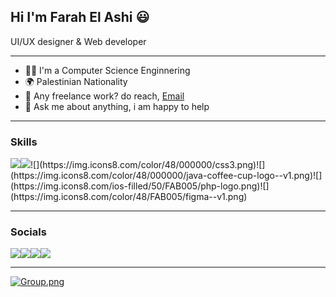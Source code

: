 ## Hi I'm Farah El Ashi 😃
  UI/UX designer & Web developer
  
  ---
*  👩‍💻 I'm  a Computer Science Enginnering
*  🌍 Palestinian Nationality
*  💼 Any freelance work? do reach, [Email ](mailto:farahemad20001@gmail.com) 
*  💬  Ask me about anything, i am happy to help
---
###  Skills
![](https://img.icons8.com/metro/52/FAB005/js.png)![](https://img.icons8.com/color/48/000000/html-5--v1.png")![](https://img.icons8.com/color/48/000000/css3.png)![](https://img.icons8.com/color/48/000000/java-coffee-cup-logo--v1.png)![](https://img.icons8.com/ios-filled/50/FAB005/php-logo.png)![](https://img.icons8.com/color/48/FAB005/figma--v1.png)

---
### Socials 
[![](https://img.icons8.com/color/48/FAB005/twitter--v1.png)](https://twitter.com/farahalashi)[![](https://img.icons8.com/fluency/48/FAB005/instagram-new.png)](https://www.instagram.com/farahalashi01/)[![](https://img.icons8.com/ios-filled/50/228BE6/linkedin.png)](https://www.linkedin.com/in/farah-alashi-56324a222/)[![](https://img.icons8.com/color/48/228BE6/behance.png)](https://www.behance.net/farahashi)

---
[![Group.png](https://i.postimg.cc/PrQy0dJh/Group.png)](https://postimg.cc/CzdbqTb6)
